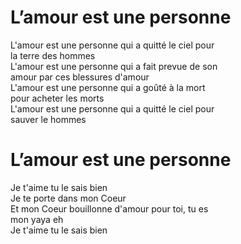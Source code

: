 # L’amour est une personne  
L'amour est une personne qui a quitté le ciel pour  
la terre des hommes  
L'amour est une personne qui a fait prevue de son  
amour par ces blessures d'amour  
L'amour est une personne qui a goûté à la mort  
pour acheter les morts  
L'amour est une personne qui a quitté le ciel pour  
sauver le hommes  

# L’amour est une personne  
Je t'aime tu le sais bien  
Je te porte dans mon Coeur  
Et mon Coeur bouillonne d'amour pour toi, tu es  
mon yaya eh  
Je t'aime tu le sais bien  
